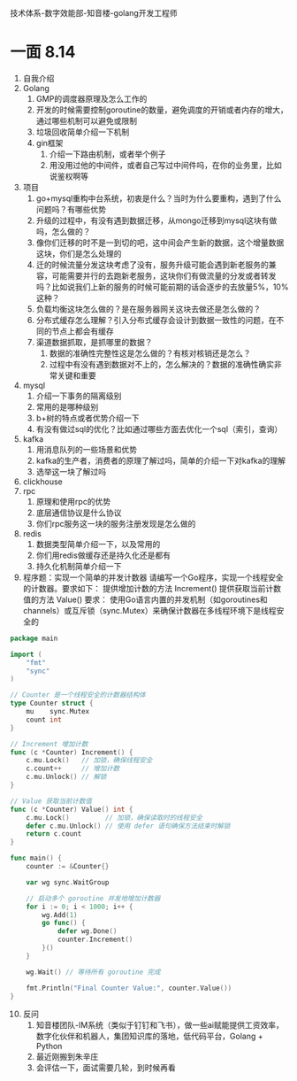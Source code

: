 技术体系-数字效能部-知音楼-golang开发工程师
# 一面 8.14

1. 自我介绍
2. Golang
   1. GMP的调度器原理及怎么工作的
   2. 开发的时候需要控制goroutine的数量，避免调度的开销或者内存的增大，通过哪些机制可以避免或限制
   3. 垃圾回收简单介绍一下机制
   4. gin框架
      1. 介绍一下路由机制，或者举个例子
      2. 用没用过他的中间件，或者自己写过中间件吗，在你的业务里，比如说鉴权啊等
3. 项目
   1. go+mysql重构中台系统，初衷是什么？当时为什么要重构，遇到了什么问题吗？有哪些优势
   2. 升级的过程中，有没有遇到数据迁移，从mongo迁移到mysql这块有做吗，怎么做的？
   3. 像你们迁移的时不是一到切的吧，这中间会产生新的数据，这个增量数据这块，你们是怎么处理的
   4. 迁的时候流量分发这块考虑了没有，服务升级可能会遇到新老服务的兼容，可能需要并行的去跑新老服务，这块你们有做流量的分发或者转发吗？比如说我们上新的服务的时候可能前期的话会逐步的去放量5%，10%这种？
   5. 负载均衡这块怎么做的？是在服务器网关这块去做还是怎么做的？
   6. 分布式缓存怎么理解？引入分布式缓存会设计到数据一致性的问题，在不同的节点上都会有缓存
   7. 渠道数据抓取，是抓哪里的数据？
      1. 数据的准确性完整性这是怎么做的？有核对核销还是怎么？
      2. 过程中有没有遇到数据对不上的，怎么解决的？数据的准确性确实非常关键和重要
4. mysql
   1. 介绍一下事务的隔离级别
   2. 常用的是哪种级别
   3. b+树的特点或者优势介绍一下
   4. 有没有做过sql的优化？比如通过哪些方面去优化一个sql（索引，查询）
5. kafka
   1. 用消息队列的一些场景和优势
   2. kafka的生产者，消费者的原理了解过吗，简单的介绍一下对kafka的理解
   3. 选举这一块了解过吗
6. clickhouse
7. rpc
   1. 原理和使用rpc的优势
   2. 底层通信协议是什么协议
   3. 你们rpc服务这一块的服务注册发现是怎么做的
8. redis
   1. 数据类型简单介绍一下，以及常用的
   2. 你们用redis做缓存还是持久化还是都有
   3. 持久化机制简单介绍一下
9. 程序题：实现一个简单的并发计数器 请编写一个Go程序，实现一个线程安全的计数器。要求如下： 提供增加计数的方法 Increment() 提供获取当前计数值的方法 Value() 要求： 使用Go语言内置的并发机制（如goroutines和channels）或互斥锁（sync.Mutex）来确保计数器在多线程环境下是线程安全的  
```go
package main

import (
    "fmt"
    "sync"
)

// Counter 是一个线程安全的计数器结构体
type Counter struct {
    mu    sync.Mutex
    count int
}

// Increment 增加计数
func (c *Counter) Increment() {
    c.mu.Lock()   // 加锁，确保线程安全
    c.count++     // 增加计数
    c.mu.Unlock() // 解锁
}

// Value 获取当前计数值
func (c *Counter) Value() int {
    c.mu.Lock()         // 加锁，确保读取时的线程安全
    defer c.mu.Unlock() // 使用 defer 语句确保方法结束时解锁
    return c.count
}

func main() {
    counter := &Counter{}

    var wg sync.WaitGroup

    // 启动多个 goroutine 并发地增加计数器
    for i := 0; i < 1000; i++ {
        wg.Add(1)
        go func() {
            defer wg.Done()
            counter.Increment()
        }()
    }

    wg.Wait() // 等待所有 goroutine 完成

    fmt.Println("Final Counter Value:", counter.Value())
}

```

10. 反问
    1. 知音楼团队-IM系统（类似于钉钉和飞书），做一些ai赋能提供工资效率，数字化伙伴和机器人，集团知识库的落地，低代码平台，Golang + Python
    2. 最近刚搬到朱辛庄
    3. 会评估一下，面试需要几轮，到时候再看

